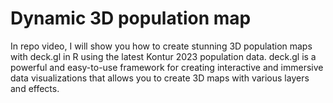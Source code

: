 # Dynamic 3D population map

In repo video, I will show you how to create stunning 3D population maps with deck.gl in R using the latest Kontur 2023 population data. deck.gl is a powerful and easy-to-use framework for creating interactive and immersive data visualizations that allows you to create 3D maps with various layers and effects.
